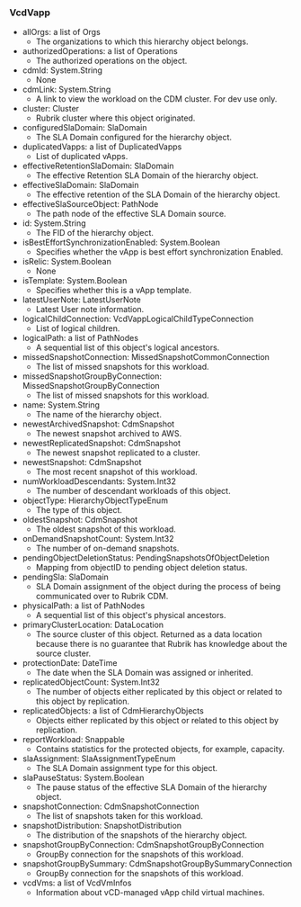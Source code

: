 ### VcdVapp
- allOrgs: a list of Orgs
  - The organizations to which this hierarchy object belongs.
- authorizedOperations: a list of Operations
  - The authorized operations on the object.
- cdmId: System.String
  - None
- cdmLink: System.String
  - A link to view the workload on the CDM cluster. For dev use only.
- cluster: Cluster
  - Rubrik cluster where this object originated.
- configuredSlaDomain: SlaDomain
  - The SLA Domain configured for the hierarchy object.
- duplicatedVapps: a list of DuplicatedVapps
  - List of duplicated vApps.
- effectiveRetentionSlaDomain: SlaDomain
  - The effective Retention SLA Domain of the hierarchy object.
- effectiveSlaDomain: SlaDomain
  - The effective retention of the SLA Domain of the hierarchy object.
- effectiveSlaSourceObject: PathNode
  - The path node of the effective SLA Domain source.
- id: System.String
  - The FID of the hierarchy object.
- isBestEffortSynchronizationEnabled: System.Boolean
  - Specifies whether the vApp is best effort synchronization Enabled.
- isRelic: System.Boolean
  - None
- isTemplate: System.Boolean
  - Specifies whether this is a vApp template.
- latestUserNote: LatestUserNote
  - Latest User note information.
- logicalChildConnection: VcdVappLogicalChildTypeConnection
  - List of logical children.
- logicalPath: a list of PathNodes
  - A sequential list of this object's logical ancestors.
- missedSnapshotConnection: MissedSnapshotCommonConnection
  - The list of missed snapshots for this workload.
- missedSnapshotGroupByConnection: MissedSnapshotGroupByConnection
  - The list of missed snapshots for this workload.
- name: System.String
  - The name of the hierarchy object.
- newestArchivedSnapshot: CdmSnapshot
  - The newest snapshot archived to AWS.
- newestReplicatedSnapshot: CdmSnapshot
  - The newest snapshot replicated to a cluster.
- newestSnapshot: CdmSnapshot
  - The most recent snapshot of this workload.
- numWorkloadDescendants: System.Int32
  - The number of descendant workloads of this object.
- objectType: HierarchyObjectTypeEnum
  - The type of this object.
- oldestSnapshot: CdmSnapshot
  - The oldest snapshot of this workload.
- onDemandSnapshotCount: System.Int32
  - The number of on-demand snapshots.
- pendingObjectDeletionStatus: PendingSnapshotsOfObjectDeletion
  - Mapping from objectID to pending object deletion status.
- pendingSla: SlaDomain
  - SLA Domain assignment of the object during the process of being communicated over to Rubrik CDM.
- physicalPath: a list of PathNodes
  - A sequential list of this object's physical ancestors.
- primaryClusterLocation: DataLocation
  - The source cluster of this object. Returned as a data location because there is no guarantee that Rubrik has knowledge about the source cluster.
- protectionDate: DateTime
  - The date when the SLA Domain was assigned or inherited.
- replicatedObjectCount: System.Int32
  - The number of objects either replicated by this object or related to this object by replication.
- replicatedObjects: a list of CdmHierarchyObjects
  - Objects either replicated by this object or related to this object by replication.
- reportWorkload: Snappable
  - Contains statistics for the protected objects, for example, capacity.
- slaAssignment: SlaAssignmentTypeEnum
  - The SLA Domain assignment type for this object.
- slaPauseStatus: System.Boolean
  - The pause status of the effective SLA Domain of the hierarchy object.
- snapshotConnection: CdmSnapshotConnection
  - The list of snapshots taken for this workload.
- snapshotDistribution: SnapshotDistribution
  - The distribution of the snapshots of the hierarchy object.
- snapshotGroupByConnection: CdmSnapshotGroupByConnection
  - GroupBy connection for the snapshots of this workload.
- snapshotGroupBySummary: CdmSnapshotGroupBySummaryConnection
  - GroupBy connection for the snapshots of this workload.
- vcdVms: a list of VcdVmInfos
  - Information about vCD-managed vApp child virtual machines.
